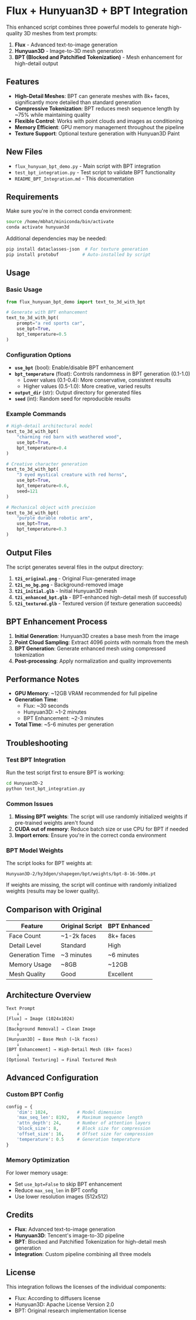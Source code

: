 # Flux + Hunyuan3D + BPT Integration

This enhanced script combines three powerful models to generate high-quality 3D meshes from text prompts:

1. **Flux** - Advanced text-to-image generation
2. **Hunyuan3D** - Image-to-3D mesh generation  
3. **BPT (Blocked and Patchified Tokenization)** - Mesh enhancement for high-detail output

## Features

- **High-Detail Meshes**: BPT can generate meshes with 8k+ faces, significantly more detailed than standard generation
- **Compressive Tokenization**: BPT reduces mesh sequence length by ~75% while maintaining quality
- **Flexible Control**: Works with point clouds and images as conditioning
- **Memory Efficient**: GPU memory management throughout the pipeline
- **Texture Support**: Optional texture generation with Hunyuan3D Paint

## New Files

- `flux_hunyuan_bpt_demo.py` - Main script with BPT integration
- `test_bpt_integration.py` - Test script to validate BPT functionality
- `README_BPT_Integration.md` - This documentation

## Requirements

Make sure you're in the correct conda environment:

```bash
source /home/mbhat/miniconda/bin/activate
conda activate hunyuan3d
```

Additional dependencies may be needed:
```bash
pip install dataclasses-json  # For texture generation
pip install protobuf         # Auto-installed by script
```

## Usage

### Basic Usage

```python
from flux_hunyuan_bpt_demo import text_to_3d_with_bpt

# Generate with BPT enhancement
text_to_3d_with_bpt(
    prompt="a red sports car", 
    use_bpt=True, 
    bpt_temperature=0.5
)
```

### Configuration Options

- **`use_bpt`** (bool): Enable/disable BPT enhancement
- **`bpt_temperature`** (float): Controls randomness in BPT generation (0.1-1.0)
  - Lower values (0.1-0.4): More conservative, consistent results
  - Higher values (0.5-1.0): More creative, varied results
- **`output_dir`** (str): Output directory for generated files
- **`seed`** (int): Random seed for reproducible results

### Example Commands

```python
# High-detail architectural model
text_to_3d_with_bpt(
    "charming red barn with weathered wood", 
    use_bpt=True, 
    bpt_temperature=0.4
)

# Creative character generation
text_to_3d_with_bpt(
    "3 eyed mystical creature with red horns", 
    use_bpt=True, 
    bpt_temperature=0.6, 
    seed=121
)

# Mechanical object with precision
text_to_3d_with_bpt(
    "purple durable robotic arm", 
    use_bpt=True, 
    bpt_temperature=0.3
)
```

## Output Files

The script generates several files in the output directory:

1. **`t2i_original.png`** - Original Flux-generated image
2. **`t2i_no_bg.png`** - Background-removed image
3. **`t2i_initial.glb`** - Initial Hunyuan3D mesh
4. **`t2i_enhanced_bpt.glb`** - BPT-enhanced high-detail mesh (if successful)
5. **`t2i_textured.glb`** - Textured version (if texture generation succeeds)

## BPT Enhancement Process

1. **Initial Generation**: Hunyuan3D creates a base mesh from the image
2. **Point Cloud Sampling**: Extract 4096 points with normals from the mesh
3. **BPT Generation**: Generate enhanced mesh using compressed tokenization
4. **Post-processing**: Apply normalization and quality improvements

## Performance Notes

- **GPU Memory**: ~12GB VRAM recommended for full pipeline
- **Generation Time**: 
  - Flux: ~30 seconds
  - Hunyuan3D: ~1-2 minutes
  - BPT Enhancement: ~2-3 minutes
- **Total Time**: ~5-6 minutes per generation

## Troubleshooting

### Test BPT Integration

Run the test script first to ensure BPT is working:

```bash
cd Hunyuan3D-2
python test_bpt_integration.py
```

### Common Issues

1. **Missing BPT weights**: The script will use randomly initialized weights if pre-trained weights aren't found
2. **CUDA out of memory**: Reduce batch size or use CPU for BPT if needed
3. **Import errors**: Ensure you're in the correct conda environment

### BPT Model Weights

The script looks for BPT weights at:
```
Hunyuan3D-2/hy3dgen/shapegen/bpt/weights/bpt-8-16-500m.pt
```

If weights are missing, the script will continue with randomly initialized weights (results may be lower quality).

## Comparison with Original

| Feature | Original Script | BPT Enhanced |
|---------|----------------|--------------|
| Face Count | ~1-2k faces | 8k+ faces |
| Detail Level | Standard | High |
| Generation Time | ~3 minutes | ~6 minutes |
| Memory Usage | ~8GB | ~12GB |
| Mesh Quality | Good | Excellent |

## Architecture Overview

```
Text Prompt
    ↓
[Flux] → Image (1024x1024)
    ↓
[Background Removal] → Clean Image
    ↓
[Hunyuan3D] → Base Mesh (~1k faces)
    ↓
[BPT Enhancement] → High-Detail Mesh (8k+ faces)
    ↓
[Optional Texturing] → Final Textured Mesh
```

## Advanced Configuration

### Custom BPT Config

```python
config = {
    'dim': 1024,           # Model dimension
    'max_seq_len': 8192,   # Maximum sequence length
    'attn_depth': 24,      # Number of attention layers
    'block_size': 8,       # Block size for compression
    'offset_size': 16,     # Offset size for compression
    'temperature': 0.5     # Generation temperature
}
```

### Memory Optimization

For lower memory usage:
- Set `use_bpt=False` to skip BPT enhancement
- Reduce `max_seq_len` in BPT config
- Use lower resolution images (512x512)

## Credits

- **Flux**: Advanced text-to-image generation
- **Hunyuan3D**: Tencent's image-to-3D pipeline
- **BPT**: Blocked and Patchified Tokenization for high-detail mesh generation
- **Integration**: Custom pipeline combining all three models

## License

This integration follows the licenses of the individual components:
- Flux: According to diffusers license
- Hunyuan3D: Apache License Version 2.0
- BPT: Original research implementation license 